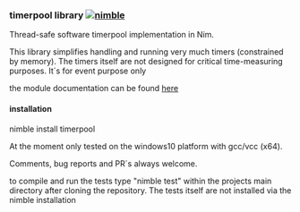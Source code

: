 ### timerpool library [![nimble](https://raw.githubusercontent.com/yglukhov/nimble-tag/master/nimble.png)](https://github.com/yglukhov/nimble-tag)
Thread-safe software timerpool implementation in Nim.

This library simplifies handling and running 
very much timers (constrained by memory).
The timers itself are not designed for 
critical time-measuring purposes. It´s for 
event purpose only

the module documentation can be found [here](https://mikra01.github.io/timerpool/timerpool.html) 

#### installation
nimble install timerpool

At the moment only tested on the windows10 platform with gcc/vcc (x64).

Comments, bug reports and PR´s always welcome.

to compile and run the tests type
"nimble test" within the projects main directory after cloning the repository. The tests
itself are not installed via the nimble installation

